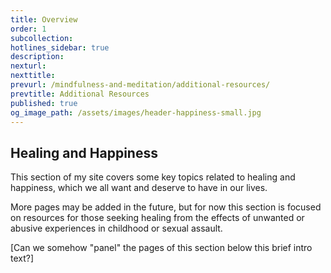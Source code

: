 ```yaml
---
title: Overview
order: 1
subcollection:
hotlines_sidebar: true
description:
nexturl:
nexttitle:
prevurl: /mindfulness-and-meditation/additional-resources/
prevtitle: Additional Resources
published: true
og_image_path: /assets/images/header-happiness-small.jpg
---
```


## Healing and Happiness

This section of my site covers some key topics related to healing and happiness, which we all want and deserve to have in our lives.

More pages may be added in the future, but for now this section is focused on resources for those seeking healing from the effects of unwanted or abusive experiences in childhood or sexual assault.

[Can we somehow "panel" the pages of this section below this brief intro text?]